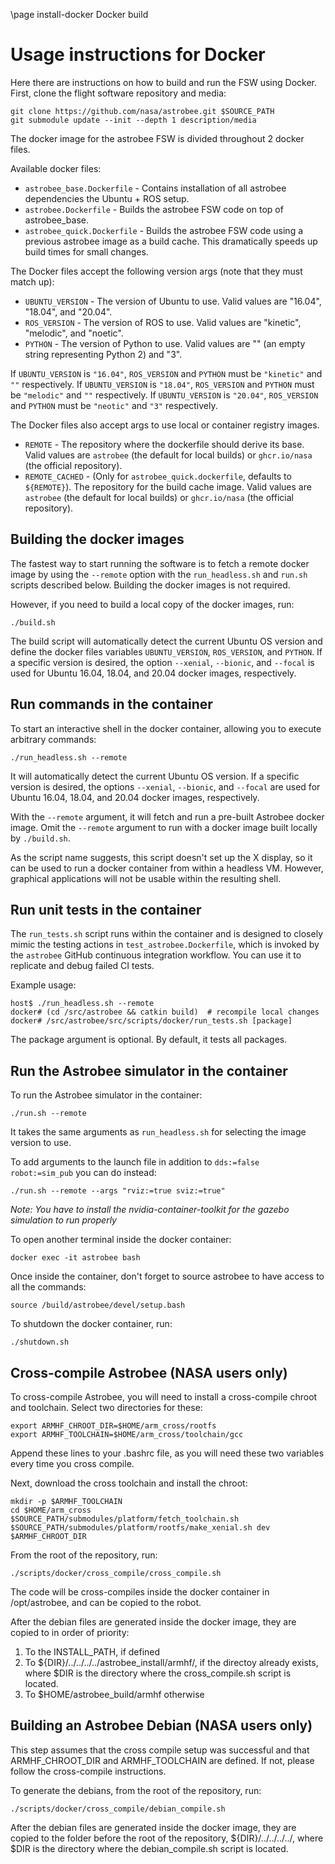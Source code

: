\page install-docker Docker build

# Usage instructions for Docker

Here there are instructions on how to build and run the FSW using Docker.
First, clone the flight software repository and media:

    git clone https://github.com/nasa/astrobee.git $SOURCE_PATH
    git submodule update --init --depth 1 description/media

The docker image for the astrobee FSW is divided throughout 2 docker files. 

Available docker files:

- `astrobee_base.Dockerfile` - Contains installation of all astrobee dependencies the Ubuntu + ROS setup.
- `astrobee.Dockerfile` - Builds the astrobee FSW code on top of astrobee_base.
- `astrobee_quick.Dockerfile` - Builds the astrobee FSW code using a previous astrobee image as a build cache. This dramatically speeds up build times for small changes.

The Docker files accept the following version args (note that they must match up):

- `UBUNTU_VERSION` - The version of Ubuntu to use. Valid values are "16.04", "18.04", and "20.04".
- `ROS_VERSION` - The version of ROS to use. Valid values are "kinetic", "melodic", and "noetic".
- `PYTHON` - The version of Python to use. Valid values are "" (an empty string representing Python 2) and "3".

If `UBUNTU_VERSION` is `"16.04"`, `ROS_VERSION` and `PYTHON` must be `"kinetic"` and `""` respectively.
If `UBUNTU_VERSION` is `"18.04"`, `ROS_VERSION` and `PYTHON` must be `"melodic"` and `""` respectively.
If `UBUNTU_VERSION` is `"20.04"`, `ROS_VERSION` and `PYTHON` must be `"neotic"` and `"3"` respectively.

The Docker files also accept args to use local or container registry images.

- `REMOTE` - The repository where the dockerfile should derive its base. Valid values are `astrobee` (the default for local builds) or `ghcr.io/nasa` (the official repository).
- `REMOTE_CACHED` - (Only for `astrobee_quick.dockerfile`, defaults to `${REMOTE}`). The repository for the build cache image. Valid values are `astrobee` (the default for local builds) or `ghcr.io/nasa` (the official repository).

## Building the docker images

The fastest way to start running the software is to fetch a remote
docker image by using the `--remote` option with the `run_headless.sh`
and `run.sh` scripts described below. Building the docker images is
not required.

However, if you need to build a local copy of the docker images, run:
    
    ./build.sh

The build script will automatically detect the current Ubuntu OS
version and define the docker files variables `UBUNTU_VERSION`,
`ROS_VERSION`, and `PYTHON`. If a specific version is desired, the
option `--xenial`, `--bionic`, and `--focal` is used for Ubuntu 16.04,
18.04, and 20.04 docker images, respectively.

## Run commands in the container

To start an interactive shell in the docker container, allowing you to
execute arbitrary commands:

    ./run_headless.sh --remote

It will automatically detect the current Ubuntu OS version. If a
specific version is desired, the options `--xenial`, `--bionic`, and
`--focal` are used for Ubuntu 16.04, 18.04, and 20.04 docker images,
respectively.

With the `--remote` argument, it will fetch and run a pre-built
Astrobee docker image. Omit the `--remote` argument to run with a
docker image built locally by `./build.sh`.

As the script name suggests, this script doesn't set up the X display,
so it can be used to run a docker container from within a headless
VM. However, graphical applications will not be usable within the
resulting shell.

## Run unit tests in the container

The `run_tests.sh` script runs within the container and is designed to
closely mimic the testing actions in `test_astrobee.Dockerfile`, which is
invoked by the `astrobee` GitHub continuous integration workflow. You can
use it to replicate and debug failed CI tests.

Example usage:

    host$ ./run_headless.sh --remote
    docker# (cd /src/astrobee && catkin build)  # recompile local changes
    docker# /src/astrobee/src/scripts/docker/run_tests.sh [package]

The package argument is optional. By default, it tests all packages.

## Run the Astrobee simulator in the container

To run the Astrobee simulator in the container:

    ./run.sh --remote

It takes the same arguments as `run_headless.sh` for selecting the image version to use.

To add arguments to the launch file in addition to `dds:=false robot:=sim_pub` you can do instead:

    ./run.sh --remote --args "rviz:=true sviz:=true"

*Note: You have to install the nvidia-container-toolkit for the gazebo simulation to run properly*

To open another terminal inside the docker container:

    docker exec -it astrobee bash

Once inside the container, don't forget to source astrobee to have access to all the commands:

    source /build/astrobee/devel/setup.bash

To shutdown the docker container, run:

    ./shutdown.sh


## Cross-compile Astrobee (NASA users only)

To cross-compile Astrobee, you will need
to install a cross-compile chroot and toolchain. Select two directories for
these:

    export ARMHF_CHROOT_DIR=$HOME/arm_cross/rootfs
    export ARMHF_TOOLCHAIN=$HOME/arm_cross/toolchain/gcc

Append these lines to your .bashrc file, as you will need these two variables
every time you cross compile.

Next, download the cross toolchain and install the chroot:

    mkdir -p $ARMHF_TOOLCHAIN
    cd $HOME/arm_cross
    $SOURCE_PATH/submodules/platform/fetch_toolchain.sh
    $SOURCE_PATH/submodules/platform/rootfs/make_xenial.sh dev $ARMHF_CHROOT_DIR

From the root of the repository, run:

    ./scripts/docker/cross_compile/cross_compile.sh

The code will be cross-compiles inside the docker container in /opt/astrobee, and
can be copied to the robot.

After the debian files are generated inside the docker image, they are copied to
in order of priority:
1) To the INSTALL_PATH, if defined
2) To ${DIR}/../../../../astrobee_install/armhf/, if the directoy already exists,
where $DIR is the directory where the cross_compile.sh script is located.
3) To $HOME/astrobee_build/armhf otherwise

## Building an Astrobee Debian (NASA users only)

This step assumes that the cross compile setup was successful and that ARMHF_CHROOT_DIR
and ARMHF_TOOLCHAIN are defined. If not, please follow the cross-compile instructions.

To generate the debians, from the root of the repository, run:

    ./scripts/docker/cross_compile/debian_compile.sh

After the debian files are generated inside the docker image, they are copied to the
folder before the root of the repository, ${DIR}/../../../../, where $DIR is the directory where the debian_compile.sh script is located.
